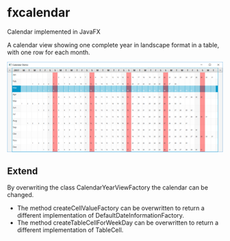 # fxcalendar
Calendar implemented in JavaFX

A calendar view showing one complete year in landscape format in a table, with one row for each month.

![Screenshot](doc/img/fxcalendar.png)

## Extend
By overwriting the class CalendarYearViewFactory the calendar can be changed.
* The method createCellValueFactory can be overwritten to return a different implementation of DefaultDateInformationFactory.
* The method createTableCellForWeekDay can be overwritten to return a different implementation of TableCell.
